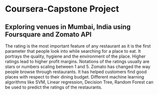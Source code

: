 # Coursera-Capstone Project

## Exploring venues in Mumbai, India using Foursquare and Zomato API

The rating is the most important feature of any restaurant as it is the first parameter that people look into while searching for a place to eat. It portrays the
quality, hygiene and the environment of the place. Higher ratings lead to higher profit margins. Notations of the ratings usually are stars or numbers scaling between 1 and 5. Zomato has changed the way people browse through restaurants. It has helped customers find good places with respect to their dining budget.
Different machine learning algorithms like SVM, Linear regression, Decision Tree, Random Forest can be used to predict the ratings of the restaurants.
